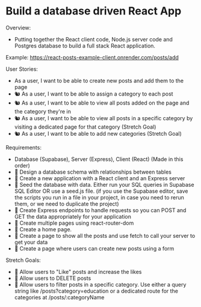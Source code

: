 # Build a database driven React App
Overview:
- Putting together the React client code, Node.js server code and Postgres database to build a full stack React application.

Example: https://react-posts-example-client.onrender.com/posts/add

User Stories:
- As a user, I want to be able to create new posts and add them to the page
- 🐿️ As a user, I want to be able to assign a category to each post
- 🐿️ As a user, I want to be able to view all posts added on the page and the category they're in
- 🐿️ As a user, I want to be able to view all posts in a specific category by visiting a dedicated page for that category (Stretch Goal)
- 🐿️ As a user, I want to be able to add new categories (Stretch Goal)

Requirements: 
- Database (Supabase), Server (Express), Client (React) (Made in this order)
- 🎯 Design a database schema with relationships between tables
- 🎯 Create a new application with a React client and an Express server
- 🎯 Seed the database with data. Either run your SQL queries in Supabase SQL Editor OR use a seed.js file. (if you use the Supabase editor, save the scripts you run in a file in your project, in case you need to rerun them, or we need to duplicate the project)
- 🎯 Create Express endpoints to handle requests so you can POST and GET the data appropriately for your application
- 🎯 Create multiple pages using react-router-dom
-   🎯 Create a home page.
-   🎯 Create a page to show all the posts and use fetch to call your server to get your data
-   🎯 Create a page where users can create new posts using a form

Stretch Goals:
- 🏹 Allow users to "Like" posts and increase the likes
- 🏹 Allow users to DELETE posts
- 🏹 Allow users to filter posts in a specific category. Use either a query string like /posts?category=education or a dedicated route for the categories at /posts/:categoryName
